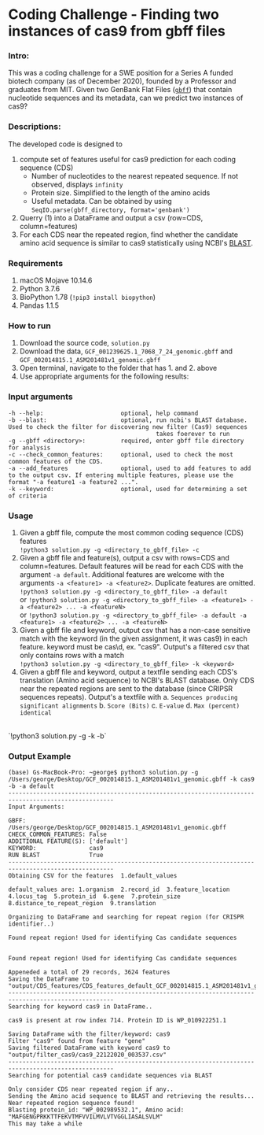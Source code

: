 # Coding Challenge - Finding two instances of cas9 from gbff files

### Intro:
This was a coding challenge for a SWE position for a Series A funded biotech company (as of December 2020), founded by a Professor and graduates from MIT. Given two GenBank Flat Files ([`gbff`](https://www.ncbi.nlm.nih.gov/datasets/docs/about-ncbi-gbff/)) that contain nucleotide sequences and its metadata, can we predict two instances of cas9? 


### Descriptions:
The developed code is designed to 
1. compute set of features useful for cas9 prediction for each coding sequence (CDS) 
     * Number of nucleotides to the nearest repeated sequence. If not observed, displays `infinity`
     * Protein size. Simplified to the length of the amino acids
     * Useful metadata. Can be obtained by using `SeqIO.parse(gbff_directory, format='genbank')`
2. Querry (1) into a DataFrame and output a csv (row=CDS, column=features)
3. For each CDS near the repeated region, find whether the candidate amino acid sequence is similar to cas9 statistically using NCBI's [BLAST](https://blast.ncbi.nlm.nih.gov/Blast.cgi?PROGRAM=blastp&PAGE_TYPE=BlastSearch&LINK_LOC=blasthome). 


### Requirements
1. macOS Mojave 10.14.6
2. Python       3.7.6 
3. BioPython    1.78 (`!pip3 install biopython`)
4. Pandas       1.1.5


### How to run
1. Download the source code, `solution.py`
2. Download the data, `GCF_001239625.1_7068_7_24_genomic.gbff` and `GCF_002014815.1_ASM201481v1_genomic.gbff`
3. Open terminal, navigate to the folder that has 1. and 2. above
4. Use appropriate arguments for the following results:


### Input arguments
```
-h --help:                      optional, help command
-b --blast:                     optional, run ncbi's BLAST database. Used to check the filter for discovering new filter (Cas9) sequences
                                          takes foerever to run
-g --gbff <directory>:          required, enter gbff file directory for analysis
-c --check_common_features:     optional, used to check the most common features of the CDS.
-a --add_features               optional, used to add features to add to the output csv. If entering multiple features, please use the format "-a feature1 -a feature2 ...".
-k --keyword:                   optional, used for determining a set of criteria
```

### Usage
1. Given a gbff file, compute the most common coding sequence (CDS) features<br /> 
    `!python3 solution.py -g <directory_to_gbff_file> -c`
2. Given a gbff file and feature(s), output a csv with rows=CDS and column=features. Default features will be read for each CDS with the argument `-a default`. Additional features are welcome with the arguments `-a <feature1> -a <feature2>`. Duplicate features are omitted.<br /> 
    `!python3 solution.py -g <directory_to_gbff_file> -a default`<br /> 
    or
      `!python3 solution.py -g <directory_to_gbff_file> -a <feature1> -a <feature2> ... -a <featureN>`<br /> 
      or
    `!python3 solution.py -g <directory_to_gbff_file> -a default -a <feature1> -a <feature2> ... -a <featureN>`<br /> 
3. Given a gbff file and keyword, output csv that has a non-case sensitive match with the keyword (in the given assignment, it was cas9) in each feature. keyword must be cas\d, ex. "cas9". Output's a filtered csv that only contains rows with a match <br /> 
    `!python3 solution.py -g <directory_to_gbff_file> -k <keyword>`
4. Given a gbff file and keyword, output a textfile sending each CDS's translation (Amino acid sequence) to NCBI's BLAST database. Only CDS near the repeated regions are sent to the database (since CRIPSR sequences repeats). Output's a textfile with 
    a. `Sequences producing significant alignments`
    b. `Score (Bits)`
    c. `E-value`
    d. `Max (percent) identical`
<br /> 
    `!python3 solution.py -g <directory_to_gbff_file> -k <keyword> -b`


### Output Example
```
(base) Gs-MacBook-Pro: ~george$ python3 solution.py -g /Users/george/Desktop/GCF_002014815.1_ASM201481v1_genomic.gbff -k cas9 -b -a default
----------------------------------------------------------------------------------------------------
Input Arguments: 

GBFF:                  /Users/george/Desktop/GCF_002014815.1_ASM201481v1_genomic.gbff
CHECK_COMMON_FEATURES: False
ADDITIONAL FEATURE(S): ['default']
KEYWORD:               cas9
RUN BLAST              True
----------------------------------------------------------------------------------------------------
Obtaining CSV for the features  1.default_values  

default_values are: 1.organism  2.record_id  3.feature_location  4.locus_tag  5.protein_id  6.gene  7.protein_size  8.distance_to_repeat_region  9.translation  

Organizing to DataFrame and searching for repeat region (for CRISPR identifier..)

Found repeat region! Used for identifying Cas candidate sequences


Found repeat region! Used for identifying Cas candidate sequences

Appeneded a total of 29 records, 3624 features
Saving the DataFrame to "output/CDS_features/CDS_features_default_GCF_002014815.1_ASM201481v1_genomic_gbff_22122020_003537.csv"
----------------------------------------------------------------------------------------------------
Searching for keyword cas9 in DataFrame..

cas9 is present at row index 714. Protein ID is WP_010922251.1 

Saving DataFrame with the filter/keyword: cas9
Filter "cas9" found from feature "gene"
Saving filtered DataFrame with keyword cas9 to "output/filter_cas9/cas9_22122020_003537.csv"
----------------------------------------------------------------------------------------------------
Searching for potential cas9 candidate sequences via BLAST

Only consider CDS near repeated region if any..
Sending the Amino acid sequence to BLAST and retrieving the results...
Near repeated region sequence found!
Blasting protein_id: "WP_002989532.1", Amino acid: "MAFGENGPRKKTTFEKVTMFVVILMVLVTVGGLIASALSVLM"
This may take a while
```
    


```python

```
